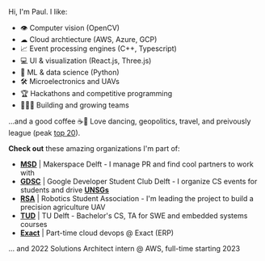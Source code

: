 Hi, I'm Paul. I like:
- 👁️ Computer vision (OpenCV)
- ☁ Cloud archtiecture (AWS, Azure, GCP)
- 📈 Event processing engines (C++, Typescript)
- 💻 UI & visualization (React.js, Three.js)
- 🤖 ML & data science (Python)
- 🛠️ Microelectronics and UAVs
- 🏆 Hackathons and competitive programming
- 👨‍👦‍👦 Building and growing teams

...and a good coffee ☕🥴 Love dancing, geopolitics, travel, and preivously league (peak [top 20](league.png)).

**Check out** these amazing organizations I'm part of:
- [**MSD**](https://www.makerspacedelft.nl/) | Makerspace Delft - I manage PR and find cool partners to work with
- [**GDSC**](https://gdsc.community.dev/delft-university-of-technology/) | Google Developer Student Club Delft - I organize CS events for students and drive [**UNSGs**](https://sdgs.un.org/goals)
- [**RSA**](https://rsadelft.nl/sign-up/) | Robotics Student Association - I'm leading the project to build a precision agriculture UAV
- [**TUD**](https://www.tudelft.nl/) | TU Delft - Bachelor's CS, TA for SWE and embedded systems courses
- [**Exact**](https://www.exact.com/) | Part-time cloud devops @ Exact (ERP) 

... and 2022 Solutions Architect intern @ AWS, full-time starting 2023
